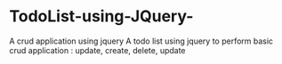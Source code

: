 # TodoList-using-JQuery-
A crud application using jquery
A todo list using jquery to perform basic crud application : update, create, delete, update
